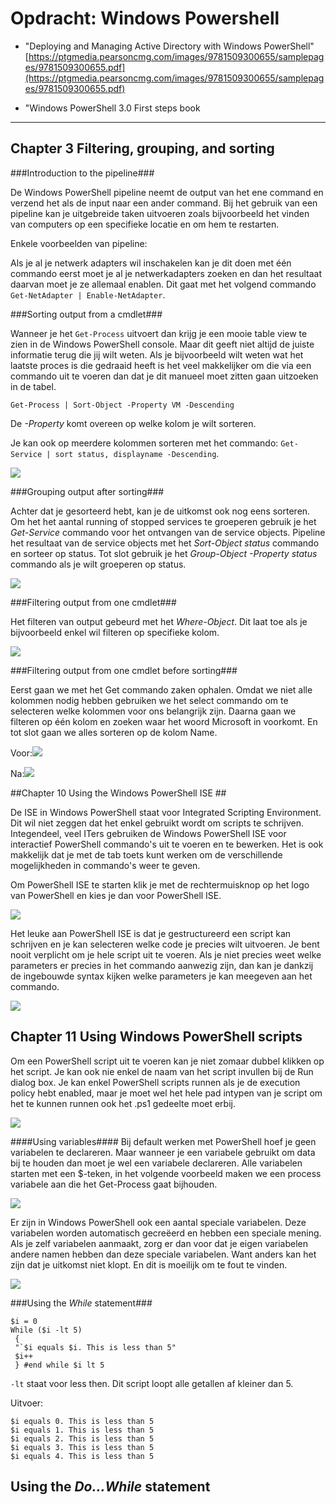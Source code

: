 # Opdracht: Windows Powershell #
- "Deploying and Managing Active Directory with Windows PowerShell"
[https://ptgmedia.pearsoncmg.com/images/9781509300655/samplepages/9781509300655.pdf](https://ptgmedia.pearsoncmg.com/images/9781509300655/samplepages/9781509300655.pdf)

- "Windows PowerShell 3.0 First steps book

----------

## Chapter 3 Filtering, grouping, and sorting ##

###Introduction to the pipeline###

De Windows PowerShell pipeline neemt de output van het ene command en verzend het als de input naar een ander command. Bij het gebruik van een pipeline kan je uitgebreide taken uitvoeren zoals bijvoorbeeld het vinden van computers op een specifieke locatie en om hem te restarten.

Enkele voorbeelden van pipeline:

Als je al je netwerk adapters wil inschakelen kan je dit doen met één commando eerst moet je al je netwerkadapters zoeken en dan het resultaat daarvan moet je ze allemaal enablen. Dit gaat met het volgend commando `Get-NetAdapter | Enable-NetAdapter`.

###Sorting output from a cmdlet###

Wanneer je het `Get-Process` uitvoert dan krijg je een mooie table view te zien in de Windows PowerShell console. Maar dit geeft niet altijd de juiste informatie terug die jij wilt weten. Als je bijvoorbeeld wilt weten wat het laatste proces is die gedraaid heeft is het veel makkelijker om die via een commando uit te voeren dan dat je dit manueel moet zitten gaan uitzoeken in de tabel.

`Get-Process | Sort-Object -Property VM -Descending`

De *-Property* komt overeen op welke kolom je wilt sorteren.

Je kan ook op meerdere kolommen sorteren met het commando: `Get-Service | sort status, displayname -Descending`.

![](https://github.com/HoGentTIN/ops3-g01/blob/master/deelopdracht02/img/1.PNG)

###Grouping output after sorting###

Achter dat je gesorteerd hebt, kan je de uitkomst ook nog eens sorteren. Om het het aantal running of stopped services te groeperen gebruik je het *Get-Service* commando voor het ontvangen van de service objects. Pipeline het resultaat van de service objects met het *Sort-Object status* commando en sorteer op status. Tot slot gebruik je het *Group-Object -Property status* commando als je wilt groeperen op status.

![](https://github.com/HoGentTIN/ops3-g01/blob/master/deelopdracht02/img/2.PNG)

###Filtering output from one cmdlet###

Het filteren van output gebeurd met het *Where-Object*. Dit laat toe als je bijvoorbeeld enkel wil filteren op specifieke kolom.

![](https://github.com/HoGentTIN/ops3-g01/blob/master/deelopdracht02/img/3.PNG)

###Filtering output from one cmdlet before sorting###

Eerst gaan we met het Get commando zaken ophalen. Omdat we niet alle kolommen nodig hebben gebruiken we het select commando om te selecteren welke kolommen voor ons belangrijk zijn. Daarna gaan we filteren op één kolom en zoeken waar het woord Microsoft in voorkomt. En tot slot gaan we alles sorteren op de kolom Name.

Voor:![](https://github.com/HoGentTIN/ops3-g01/blob/master/deelopdracht02/img/4.PNG)

Na:![](https://github.com/HoGentTIN/ops3-g01/blob/master/deelopdracht02/img/5.PNG)

##Chapter 10 Using the Windows PowerShell ISE ##

De ISE in Windows PowerShell staat voor Integrated Scripting Environment. Dit wil niet zeggen dat het enkel gebruikt wordt om scripts te schrijven. Integendeel, veel ITers gebruiken de Windows PowerShell ISE voor interactief PowerShell commando's uit te voeren en te bewerken. Het is ook makkelijk dat je met de tab toets kunt werken om de verschillende mogelijkheden in commando's weer te geven.

Om PowerShell ISE te starten klik je met de rechtermuisknop op het logo van PowerShell en kies je dan voor PowerShell ISE.

![](https://github.com/HoGentTIN/ops3-g01/blob/master/deelopdracht02/img/6.PNG)

Het leuke aan PowerShell ISE is dat je gestructureerd een script kan schrijven en je kan selecteren welke code je precies wilt uitvoeren. Je bent nooit verplicht om je hele script uit te voeren. Als je niet precies weet welke parameters er precies in het commando aanwezig zijn, dan kan je dankzij de ingebouwde syntax kijken welke parameters je kan meegeven aan het commando.

![](https://github.com/HoGentTIN/ops3-g01/blob/master/deelopdracht02/img/8.PNG)

## Chapter 11 Using Windows PowerShell scripts ##

Om een PowerShell script uit te voeren kan je niet zomaar dubbel klikken op het script. Je kan ook nie enkel de naam van het script invullen bij de Run dialog box. Je kan enkel PowerShell scripts runnen als je de execution policy hebt enabled, maar je moet wel het hele pad intypen van je script om het te kunnen runnen ook het .ps1 gedeelte moet erbij.

![](https://github.com/HoGentTIN/ops3-g01/blob/master/deelopdracht02/img/9.PNG)


####Using variables####
Bij default werken met PowerShell hoef je geen variabelen te declareren. Maar wanneer je een variabele gebruikt om data bij te houden dan moet je wel een variabele declareren. Alle variabelen starten met een $-teken, in het volgende voorbeeld maken we een process variabele aan die het Get-Process gaat bijhouden.

![](https://github.com/HoGentTIN/ops3-g01/blob/master/deelopdracht02/img/10.PNG)

Er zijn in Windows PowerShell ook een aantal speciale variabelen. Deze variabelen worden automatisch gecreëerd en hebben een speciale mening. Als je zelf variabelen aanmaakt, zorg er dan voor dat je eigen variabelen andere namen hebben dan deze speciale variabelen. Want anders kan het zijn dat je uitkomst niet klopt. En dit is moeilijk om te fout te vinden.

![](https://github.com/HoGentTIN/ops3-g01/blob/master/deelopdracht02/img/11.PNG)

###Using the *While* statement###

    $i = 0
    While ($i -lt 5)
     {
     "`$i equals $i. This is less than 5"
     $i++
     } #end while $i lt 5

`-lt`  staat voor less then. Dit script loopt alle getallen af kleiner dan 5.

Uitvoer:

    $i equals 0. This is less than 5
    $i equals 1. This is less than 5
    $i equals 2. This is less than 5
    $i equals 3. This is less than 5
    $i equals 4. This is less than 5

## Using the *Do...While* statement ##

